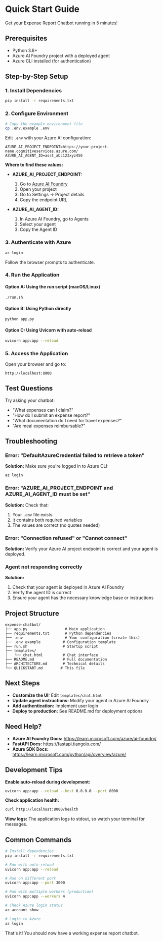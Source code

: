 # Quick Start Guide

Get your Expense Report Chatbot running in 5 minutes!

## Prerequisites

- Python 3.8+
- Azure AI Foundry project with a deployed agent
- Azure CLI installed (for authentication)

## Step-by-Step Setup

### 1. Install Dependencies

```bash
pip install -r requirements.txt
```

### 2. Configure Environment

```bash
# Copy the example environment file
cp .env.example .env
```

Edit `.env` with your Azure AI configuration:

```env
AZURE_AI_PROJECT_ENDPOINT=https://your-project-name.cognitiveservices.azure.com/
AZURE_AI_AGENT_ID=asst_abc123xyz456
```

**Where to find these values:**

- **AZURE_AI_PROJECT_ENDPOINT:**
  1. Go to [Azure AI Foundry](https://ai.azure.com)
  2. Open your project
  3. Go to Settings → Project details
  4. Copy the endpoint URL

- **AZURE_AI_AGENT_ID:**
  1. In Azure AI Foundry, go to Agents
  2. Select your agent
  3. Copy the Agent ID

### 3. Authenticate with Azure

```bash
az login
```

Follow the browser prompts to authenticate.

### 4. Run the Application

#### Option A: Using the run script (macOS/Linux)

```bash
./run.sh
```

#### Option B: Using Python directly

```bash
python app.py
```

#### Option C: Using Uvicorn with auto-reload

```bash
uvicorn app:app --reload
```

### 5. Access the Application

Open your browser and go to:
```
http://localhost:8000
```

## Test Questions

Try asking your chatbot:

- "What expenses can I claim?"
- "How do I submit an expense report?"
- "What documentation do I need for travel expenses?"
- "Are meal expenses reimbursable?"

## Troubleshooting

### Error: "DefaultAzureCredential failed to retrieve a token"

**Solution:** Make sure you're logged in to Azure CLI:
```bash
az login
```

### Error: "AZURE_AI_PROJECT_ENDPOINT and AZURE_AI_AGENT_ID must be set"

**Solution:** Check that:
1. Your `.env` file exists
2. It contains both required variables
3. The values are correct (no quotes needed)

### Error: "Connection refused" or "Cannot connect"

**Solution:** Verify your Azure AI project endpoint is correct and your agent is deployed.

### Agent not responding correctly

**Solution:**
1. Check that your agent is deployed in Azure AI Foundry
2. Verify the agent ID is correct
3. Ensure your agent has the necessary knowledge base or instructions

## Project Structure

```
expense-chatbot/
├── app.py                 # Main application
├── requirements.txt       # Python dependencies
├── .env                   # Your configuration (create this)
├── .env.example          # Configuration template
├── run.sh                # Startup script
├── templates/
│   └── chat.html         # Chat interface
├── README.md             # Full documentation
├── ARCHITECTURE.md       # Technical details
└── QUICKSTART.md        # This file
```

## Next Steps

- **Customize the UI:** Edit `templates/chat.html`
- **Update agent instructions:** Modify your agent in Azure AI Foundry
- **Add authentication:** Implement user login
- **Deploy to production:** See README.md for deployment options

## Need Help?

- **Azure AI Foundry Docs:** https://learn.microsoft.com/azure/ai-foundry/
- **FastAPI Docs:** https://fastapi.tiangolo.com/
- **Azure SDK Docs:** https://learn.microsoft.com/python/api/overview/azure/

## Development Tips

**Enable auto-reload during development:**
```bash
uvicorn app:app --reload --host 0.0.0.0 --port 8000
```

**Check application health:**
```bash
curl http://localhost:8000/health
```

**View logs:**
The application logs to stdout, so watch your terminal for messages.

## Common Commands

```bash
# Install dependencies
pip install -r requirements.txt

# Run with auto-reload
uvicorn app:app --reload

# Run on different port
uvicorn app:app --port 3000

# Run with multiple workers (production)
uvicorn app:app --workers 4

# Check Azure login status
az account show

# Login to Azure
az login
```

That's it! You should now have a working expense report chatbot.
